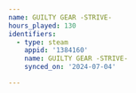 ```yaml
---
name: GUILTY GEAR -STRIVE-
hours_played: 130
identifiers:
  - type: steam
    appid: '1384160'
    name: GUILTY GEAR -STRIVE-
    synced_on: '2024-07-04'

---
```

